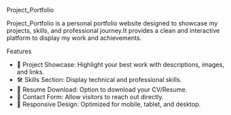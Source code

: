 Project_Portfolio

Project_Portfolio is a personal portfolio website designed to showcase my projects, skills, and professional journey.It provides a clean and interactive platform to display my work and achievements.

Features

- 💼 Project Showcase: Highlight your best work with descriptions, images, and links.
- 🛠️ Skills Section: Display technical and professional skills.
- 📃 Resume Download: Option to download your CV/Resume.
- 📨 Contact Form: Allow visitors to reach out directly.
- 🎨 Responsive Design: Optimized for mobile, tablet, and desktop.
